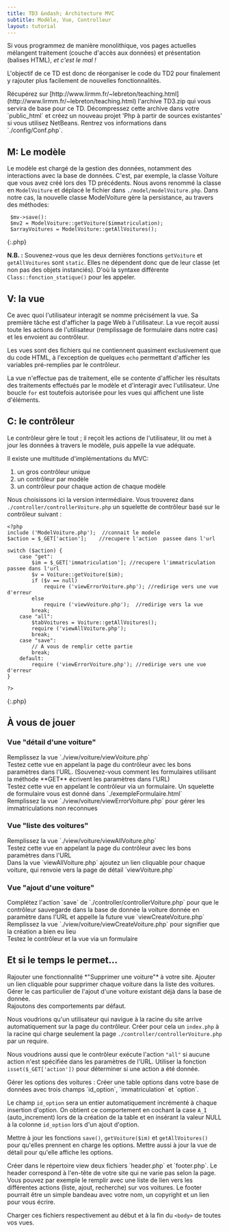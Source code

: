 ```yaml
---
title: TD3 &ndash; Architecture MVC
subtitle: Modèle, Vue, Controlleur
layout: tutorial
---
```


Si vous programmez de manière monolithique, vos pages actuelles mélangent
traitement (couche d'accès aux données) et présentation (balises HTML),
*et c'est le mal !*


L'objectif de ce TD est donc de réorganiser le code du TD2 pour finalement y
rajouter plus facilement de nouvelles fonctionnalités.

<div class="exercice">
Récupérez sur [http://www.lirmm.fr/~lebreton/teaching.html](http://www.lirmm.fr/~lebreton/teaching.html)
l'archive TD3.zip qui vous servira de base pour ce TD. Décompressez cette
archive dans votre `public_html` et créez un nouveau projet 'Php à
partir de sources existantes' si vous utilisez NetBeans. Rentrez vos
informations dans `./config/Conf.php`.
</div>



## M: Le modèle

Le modèle est chargé de la gestion des données, notamment des interactions avec
la base de données. C'est, par exemple, la classe Voiture que vous avez créé
lors des TD précédents. Nous avons renommé la classe en `ModelVoiture` et
déplacé le fichier dans `./model/modelVoiture.php`.  Dans notre cas, la
nouvelle classe ModelVoiture gère la persistance, au travers des méthodes:

~~~
 $mv->save():
 $mv2 = ModelVoiture::getVoiture($immatriculation);
 $arrayVoitures = ModelVoiture::getAllVoitures();
~~~
{:.php}

**N.B. :** Souvenez-vous que les deux dernières fonctions `getVoiture`
et `getAllVoitures` sont `static`. Elles ne dépendent donc que de
leur classe (et non pas des objets instanciés). D'où la syntaxe différente
`Class::fonction_statique()` pour les appeler.

## V: la vue

Ce avec quoi l'utilisateur interagit se nomme précisément la vue.  Sa première
tâche est d'afficher la page Web à l'utilisateur. La vue reçoit aussi toute les
actions de l'utilisateur (remplissage de formulaire dans notre cas) et les
envoient au contrôleur.

Les vues sont des fichiers qui ne contiennent quasiment exclusivement que du
code HTML, à l'exception de quelques `echo` permettant d'afficher les
variables pré-remplies par le contrôleur.

La vue n'effectue pas de traitement, elle se contente d'afficher les résultats
des traitements effectués par le modèle et d'interagir avec l'utilisateur.  Une
boucle `for` est toutefois autorisée pour les vues qui affichent une
liste d'éléments.

## C: le contrôleur

Le contrôleur gère le tout ; il reçoit les actions de l'utilisateur, lit ou met
à jour les données à travers le modèle, puis appelle la vue adéquate.

Il existe une multitude d'implémentations du MVC:

1. un gros contrôleur unique
1. un contrôleur par modèle
1. un contrôleur pour chaque action de chaque modèle

Nous choisissons ici la version intermédiaire. Vous trouverez dans
`./controller/controllerVoiture.php` un squelette de contrôleur basé sur
le contrôleur suivant :

~~~
<?php
include ('ModelVoiture.php');  //connait le modele
$action = $_GET['action'];    //recupere l'action  passee dans l'url

switch ($action) {
    case "get":
        $im = $_GET['immatriculation']; //recupere l'immatriculation passee dans l'url
        $v = Voiture::getVoiture($im);
        if ($v == null)
            require ('viewErrorVoiture.php'); //redirige vers une vue d'erreur
        else
            require ('viewVoiture.php');  //redirige vers la vue 
        break;
    case "all":
        $tabVoitures = Voiture::getAllVoitures();
        require ('viewAllVoiture.php');
        break;
    case "save":
        // A vous de remplir cette partie
        break;
    default:
        require ('viewErrorVoiture.php'); //redirige vers une vue d'erreur
}

?>
~~~
{:.php}

## À vous de jouer

### Vue "détail d'une voiture"

<div class="exercice"> 
Remplissez la vue `./view/voiture/viewVoiture.php`
</div> 

<div class="exercice">
Testez cette vue en appelant la page du contrôleur avec les bons
paramètres dans l'URL.  
(Souvenez-vous comment les formulaires utilisant la méthode **GET** écrivent les
paramètres dans l'URL)
</div>

<div class="exercice">
Testez cette vue en appelant le contrôleur via un
formulaire. Un squelette de formulaire vous est donné dans
`./exempleFormulaire.html`
</div>

<div class="exercice">
Remplissez la vue `./view/voiture/viewErrorVoiture.php`
pour gérer les immatriculations non reconnues
</div>

### Vue "liste des voitures"

<div class="exercice"> 
Remplissez la vue `./view/voiture/viewAllVoiture.php`
</div> 

<div class="exercice"> 
Testez cette vue en appelant la page du contrôleur avec les bons paramètres dans l'URL
</div> 

<div class="exercice"> 
Dans la vue `viewAllVoiture.php` ajoutez un lien cliquable
pour chaque voiture, qui renvoie vers la page de détail `viewVoiture.php`
</div> 

### Vue "ajout d'une voiture"

<div class="exercice">
Complétez l'action `save` de `./controller/controllerVoiture.php` pour que le
contrôleur sauvegarde dans la base de donnée la voiture donnée en paramètre dans
l'URL et appelle la future vue `viewCreateVoiture.php`
</div> 

<div class="exercice">
Remplissez la vue `./view/voiture/viewCreateVoiture.php` pour signifier que la
création a bien eu lieu
</div>

<div class="exercice"> 
Testez le contrôleur et la vue via un formulaire
</div> 

## Et si le temps le permet...

<div class="exercice">
Rajouter une fonctionnalité *"Supprimer une voiture"* à votre site. Ajouter un
lien cliquable pour supprimer chaque voiture dans la liste des voitures.
</div>

<div class="exercice">
Gérer le cas particulier de l'ajout d'une voiture existant déjà dans la base
de donnée. 
</div> 

<div class="exercice"> 
Rajoutons des comportements par défaut. 

Nous voudrions qu'un utilisateur qui navigue à la racine du site arrive
automatiquement sur la page du contrôleur. Créer pour cela un `index.php` à la
racine qui charge seulement la page `./controller/controllerVoiture.php` par un
require.

Nous voudrions aussi que le contrôleur exécute l'action `"all"` si aucune action
n'est spécifiée dans les paramètres de l'URL. Utiliser la fonction
`isset($_GET['action'])` pour déterminer si une action a été donnée.
</div>

<div class="exercice">
Gérer les options des voitures : Créer une table options
 dans votre base de données avec trois champs `id_option`, `immatriculation` et
 `option`.

Le champ `id_option` sera un entier automatiquement incrémenté à chaque
insertion d'option. On obtient ce comportement en cochant la case `A_I`
(auto_increment) lors de la création de la table et en insérant la valeur NULL à
la colonne `id_option` lors d'un ajout d'option.

Mettre à jour les fonctions `save()`, `getVoiture($im)` et `getAllVoitures()`
pour qu'elles prennent en charge les options.  Mettre aussi à jour la vue de
détail pour qu'elle affiche les options.  </div>

<div class="exercice">
Créer dans le répertoire view deux fichiers `header.php`
et `footer.php`. Le header correspond à l'en-tête de votre site qui ne varie pas
selon la page. Vous pouvez par exemple le remplir avec une liste de lien vers
les différentes actions (liste, ajout, recherche) sur vos voitures. Le footer
pourrait être un simple bandeau avec votre nom, un copyright et un lien pour
vous écrire.

Charger ces fichiers respectivement au début et à la fin du `<body>` de toutes vos vues.
</div> 

<!--
 Choses à faire:
 ---------------
 - préparer squelette class avec fonction/attribut statique/non statique 
 -> Comment appelle-t-on la fonction/attribut dedans/dehors la classe

 - chaîne de charactères et php : syntaxe '', "" et heredoc . Plus Attention guillemets inversés ` optionnel pour nom de table / colonne dans MySQL

 Pouvant être rajouté au TD
 --------------------------
 - Rajouter header & footer & titre aux vues
 - header : liste + chercher + ajout
 - Gérer page par défaut : liste
 - Gérer racine renvoie vers controleur
 - Gérer ajout de voiture existante !
 - Action / Vue "del" = supprimer avec lien dans la liste des voitures
-->
